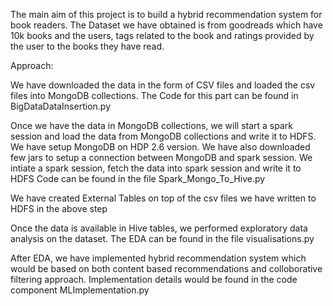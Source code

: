 The main aim of this project is to build a hybrid recommendation system for book readers. 
The Dataset we have obtained is from goodreads which have 10k books and the users, tags related to the book and ratings provided by the user to the books they have read. 

Approach: 

We have downloaded the data in the form of CSV files and loaded the csv files into MongoDB collections. 
The Code for this part can be found in BigDataDataInsertion.py

Once we have the data in MongoDB collections, we  will start a spark session and load the data from MongoDB collections and write it to HDFS.  We have setup MongoDB on HDP 2.6 version. We have also downloaded few jars to setup a connection between MongoDB and spark session. 
We intiate a spark session, fetch the data into spark session and write it to HDFS
Code can be found in the file Spark_Mongo_To_Hive.py

We have created External Tables on top of the csv files we have written to HDFS in the above step

Once the data is available in Hive tables, we performed exploratory data analysis on the dataset.
The EDA can be found in the file visualisations.py

After EDA, we have implemented hybrid recommendation system which would be based on both content based recommendations and colloborative filtering approach. Implementation details would be found in the code component MLImplementation.py

